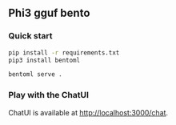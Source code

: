 ## Phi3 gguf bento

### Quick start

```bash
pip install -r requirements.txt
pip3 install bentoml

bentoml serve .
```

### Play with the ChatUI

ChatUI is available at [http://localhost:3000/chat](http://localhost:3000/chat).